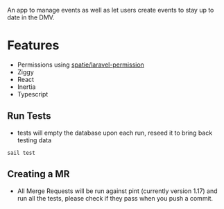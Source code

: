
An app to manage events as well as let users create events to stay up to date in the DMV.

# Features 
- Permissions using [spatie/laravel-permission](https://github.com/spatie/laravel-permission)
- Ziggy
- React
- Inertia
- Typescript





## Run Tests
- tests will empty the database upon each run, reseed it to bring back testing data
```shell
sail test
```



## Creating a MR
- All Merge Requests will be run against pint (currently version 1.17) and run all the tests, please check if they pass when you push a commit.
